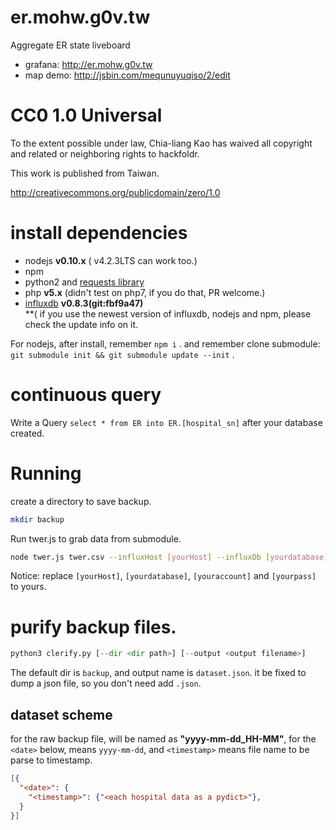 er.mohw.g0v.tw
==============

Aggregate ER state liveboard

* grafana: http://er.mohw.g0v.tw
* map demo: http://jsbin.com/mequnuyuqiso/2/edit


# CC0 1.0 Universal

To the extent possible under law, Chia-liang Kao has waived all copyright
and related or neighboring rights to hackfoldr.

This work is published from Taiwan.

http://creativecommons.org/publicdomain/zero/1.0

# install dependencies

* nodejs **v0.10.x** ( v4.2.3LTS can work too.)
* npm
* python2 and [requests library](http://docs.python-requests.org/en/latest/)
* php **v5.x** (didn't test on php7, if you do that, PR welcome.)
* [influxdb](http://influxdb.com/docs/v0.8/introduction/installation.html) **v0.8.3(git:fbf9a47)**  
  **( if you use the newest version of influxdb, nodejs and npm, please check the update info on it.

For nodejs, after install, remember ```npm i``` .  and remember clone submodule: ```git submodule init && git submodule update --init``` .

# continuous query
Write a Query ```select * from ER into ER.[hospital_sn]``` after your database created.

# Running
create a directory to save backup.
```bash
mkdir backup
```
Run twer.js to grab data from submodule.
```bash
node twer.js twer.csv --influxHost [yourHost] --influxDb [yourdatabase] --influxUser [youraccount] --influxPass [yourpass] > temp && ./backup.sh
```
Notice:  replace `[yourHost]`, `[yourdatabase]`, `[youraccount]` and `[yourpass]` to yours.

# purify backup files.
```python
python3 clerify.py [--dir <dir path>] [--output <output filename>]
```
The default dir is `backup`, and output name is `dataset.json`.  it be fixed to dump a json file, so you don't need add `.json`.
## dataset scheme
for the raw backup file, will be named as **"yyyy-mm-dd_HH-MM"**, for the `<date>` below, means `yyyy-mm-dd`, and `<timestamp>` means file name to be parse to timestamp.
```json
[{
  "<date>": {
    "<timestamp>": {"<each hospital data as a pydict>"},
  }
}]
```
